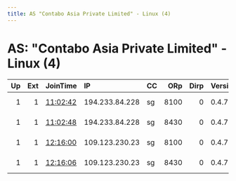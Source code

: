 ```yaml
---
title: AS "Contabo Asia Private Limited" - Linux (4)
---
```


# AS: "Contabo Asia Private Limited" - Linux (4)

|   Up |   Ext | JoinTime                                                                                              | IP             | CC   |   ORp |   Dirp | Version   | Contact                   | Nickname     |   eFamMembers |
|-----:|------:|:------------------------------------------------------------------------------------------------------|:---------------|:-----|------:|-------:|:----------|:--------------------------|:-------------|--------------:|
|    1 |     1 | [11:02:42](https://nusenu.github.io/OrNetStats/w/relay/25461B94E5C86C38AD9105C096151E150B983500.html) | 194.233.84.228 | sg   |  8100 |      0 | 0.4.7.13  | email:Quetzalcoatl relays | Quetzalcoatl |            20 |
|    1 |     1 | [11:02:48](https://nusenu.github.io/OrNetStats/w/relay/2EFDBFFA00EE03298AF4B73BF56C00A50B6A2906.html) | 194.233.84.228 | sg   |  8430 |      0 | 0.4.7.13  | email:Quetzalcoatl relays | Quetzalcoatl |            20 |
|    1 |     1 | [12:16:00](https://nusenu.github.io/OrNetStats/w/relay/FF7CE7C6738A1DF7EA29FAA297A06FE81F0001BE.html) | 109.123.230.23 | sg   |  8100 |      0 | 0.4.7.13  | email:Quetzalcoatl relays | Quetzalcoatl |             8 |
|    1 |     1 | [12:16:06](https://nusenu.github.io/OrNetStats/w/relay/967C65ED2549A2A6FBCED322CAF9942C1CAC6881.html) | 109.123.230.23 | sg   |  8430 |      0 | 0.4.7.13  | email:Quetzalcoatl relays | Quetzalcoatl |             8 |
